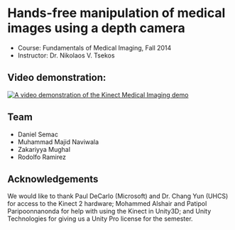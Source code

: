 # Hands-free manipulation of medical images using a depth camera

- Course: Fundamentals of Medical Imaging, Fall 2014
- Instructor: Dr. Nikolaos V. Tsekos

## Video demonstration:

[![A video demonstration of the Kinect Medical Imaging demo](http://img.youtube.com/vi/CLkiHLOybms/0.jpg)](https://www.youtube.com/watch?v=CLkiHLOybms)

## Team

- Daniel Semac
- Muhammad Majid Naviwala
- Zakariyya Mughal
- Rodolfo Ramirez

## Acknowledgements

We would like to thank Paul DeCarlo (Microsoft) and Dr. Chang Yun (UHCS) for
access to the Kinect 2 hardware; Mohammed Alshair and Patipol Paripoonnanonda
for help with using the Kinect in Unity3D; and Unity Technologies for giving us a
Unity Pro license for the semester.
